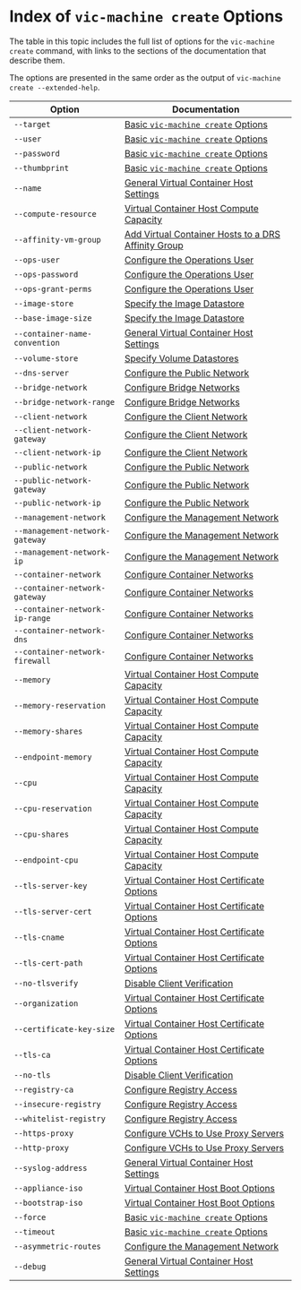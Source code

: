 # Index of `vic-machine create` Options #

The table in this topic includes the full list of options for the `vic-machine create` command, with links to the sections of the documentation that describe them.

The options are presented in the same order as the output of `vic-machine create --extended-help`.

|**Option**|**Documentation**|  
|---|---|
|`--target`|[Basic `vic-machine create` Options](running_vicmachine_cmds.md#target)|
|`--user`|[Basic `vic-machine create` Options](running_vicmachine_cmds.md#user)|
|`--password`|[Basic `vic-machine create` Options](running_vicmachine_cmds.md#password)|
|`--thumbprint`|[Basic `vic-machine create` Options](running_vicmachine_cmds.md#thumbprint)|
|`--name`|[General Virtual Container Host Settings](vch_general_settings.md#name)|
|`--compute-resource`|[Virtual Container Host Compute Capacity](vch_compute.md#compute-resource)|
|`--affinity-vm-group`|[Add Virtual Container Hosts to a DRS Affinity Group](vch_affinity_group.md)|
|`--ops-user`|[Configure the Operations User](set_up_ops_user.md)|
|`--ops-password`|[Configure the Operations User](set_up_ops_user.md#credentials)|
|`--ops-grant-perms`|[Configure the Operations User](set_up_ops_user.md#perms)|
|`--image-store`|[Specify the Image Datastore](image_store.md)|
|`--base-image-size`|[Specify the Image Datastore](image_store.md#baseimagesize)|
|`--container-name-convention`|[General Virtual Container Host Settings](vch_general_settings.md#container-name-convention)|
|`--volume-store`|[Specify Volume Datastores](volume_stores.md)|
|`--dns-server`|[Configure the Public Network](public_network.md#dns-server)|
|`--bridge-network`|[Configure Bridge Networks](bridge_network.md)|
|`--bridge-network-range`|[Configure Bridge Networks](bridge_network.md#bridge-range)|
|`--client-network`|[Configure the Client Network](client_network.md)|
|`--client-network-gateway`|[Configure the Client Network](client_network.md#gateway)|
|`--client-network-ip`|[Configure the Client Network](client_network.md#static-ip)|
|`--public-network`|[Configure the Public Network](public_network.md)|
|`--public-network-gateway`|[Configure the Public Network](public_network.md#gateway)|
|`--public-network-ip`|[Configure the Public Network](public_network.md#static-ip)|
|`--management-network`|[Configure the Management Network](mgmt_network.md)|
|`--management-network-gateway`|[Configure the Management Network](mgmt_network.md#gateway)|
|`--management-network-ip`|[Configure the Management Network](mgmt_network.md#static-ip)|
|`--container-network`|[Configure Container Networks](container_networks.md)|
|`--container-network-gateway`|[Configure Container Networks](container_networks.md#gateway)|
|`--container-network-ip-range`|[Configure Container Networks](container_networks.md#ip-range)|
|`--container-network-dns`|[Configure Container Networks](container_networks.md#dns)|
|`--container-network-firewall`|[Configure Container Networks](container_networks.md#container-network-firewall)|
|`--memory`|[Virtual Container Host Compute Capacity](vch_compute.md#memory)|
|`--memory-reservation`|[Virtual Container Host Compute Capacity](vch_compute.md#memoryres)|
|`--memory-shares`|[Virtual Container Host Compute Capacity](vch_compute.md#memoryshares)|
|`--endpoint-memory`|[Virtual Container Host Compute Capacity](vch_compute.md#endpointmemory)|
|`--cpu`|[Virtual Container Host Compute Capacity](vch_compute.md#cpu)|
|`--cpu-reservation`|[Virtual Container Host Compute Capacity](vch_compute.md#cpures)|
|`--cpu-shares`|[Virtual Container Host Compute Capacity](vch_compute.md#cpushares)|
|`--endpoint-cpu`|[Virtual Container Host Compute Capacity](vch_compute.md#endpointcpu)|
|`--tls-server-key`|[Virtual Container Host Certificate Options](vch_cert_options.md#server-key)|
|`--tls-server-cert`|[Virtual Container Host Certificate Options](vch_cert_options.md#server-cert)|
|`--tls-cname`|[Virtual Container Host Certificate Options](vch_cert_options.md#tls-cname)|
|`--tls-cert-path`|[Virtual Container Host Certificate Options](vch_cert_options.md#cert-path)|
|`--no-tlsverify`|[Disable Client Verification](tls_unrestricted.md#no-tlsverify)|
|`--organization`|[Virtual Container Host Certificate Options](vch_cert_options.md#org)|
|`--certificate-key-size`|[Virtual Container Host Certificate Options](vch_cert_options.md#keysize)|
|`--tls-ca`|[Virtual Container Host Certificate Options](vch_cert_options.md#ca-pem)|
|`--no-tls`|[Disable Client Verification](tls_unrestricted.md#no-tls)|
|`--registry-ca`|[Configure Registry Access](vch_registry.md#registry-ca)|
|`--insecure-registry`|[Configure Registry Access](vch_registry.md#insecure-registry)|
|`--whitelist-registry`|[Configure Registry Access](vch_registry.md#whitelist-registry)|
|`--https-proxy`|[Configure VCHs to Use Proxy Servers](vch_proxy.md#https)|
|`--http-proxy`|[Configure VCHs to Use Proxy Servers](vch_proxy.md#http)|
|`--syslog-address`|[General Virtual Container Host Settings](vch_general_settings.md#syslog)|
|`--appliance-iso`|[Virtual Container Host Boot Options](vch_boot_options.md#appliance-iso)|
|`--bootstrap-iso`|[Virtual Container Host Boot Options](vch_boot_options.md#bootstrap-iso)|
|`--force`|[Basic `vic-machine create` Options](running_vicmachine_cmds.md#force)|
|`--timeout`|[Basic `vic-machine create` Options](running_vicmachine_cmds.md#timeout)|
|`--asymmetric-routes`|[Configure the Management Network](mgmt_network.md#asymmetric-routes)|
|`--debug`|[General Virtual Container Host Settings](vch_general_settings.md#debug)|